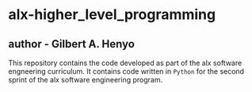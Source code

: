 # alx-higher_level_programming
## author - Gilbert A. Henyo

This repository contains the code developed as part of the alx software engneering curriculum. It contains code written in `Python` for the second sprint of the alx software engineering program.


